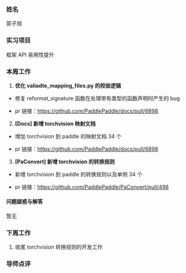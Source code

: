 ### 姓名

郭子旭

### 实习项目

框架 API 易用性提升

### 本周工作

1. **优化 valiadte_mapping_files.py 的校验逻辑**

- 修复 reformat_signature 函数在处理带有类型的函数声明时产生的 bug

- pr 链接：https://github.com/PaddlePaddle/docs/pull/6898

2. **[Docs] 新增 torchvision 映射文档**

- 增加 torchvision 到 paddle 的映射文档 34 个

- pr 链接：https://github.com/PaddlePaddle/docs/pull/6898

3. **[PaConvert] 新增 torchvision 的转换规则**

- 新增 torchvision 到 paddle 的转换规则以及单侧 34 个

- pr 链接：https://github.com/PaddlePaddle/PaConvert/pull/498

#### 问题疑惑与解答

暂无

### 下周工作

1. 收尾 torchvision 转换规则的开发工作

### 导师点评